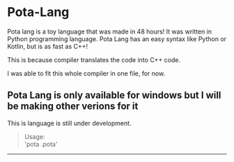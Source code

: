 # Pota-Lang

Pota lang is a toy language that was made in 48 hours!
It was written in Python programming language. Pota Lang has an easy syntax like Python or Kotlin,
but is as fast as C++!

This is because compiler translates the code into C++ code.

I was able to fit this whole compiler in one file, for now.

Pota Lang is only available for windows but I will be making other verions for it
---
This is language is still under development.
> Usage: <br>
'pota <filename>.pota'
---
